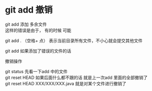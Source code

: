 # git add 撤销

git add 添加 多余文件<br/>
这样的错误是由于， 有的时候 可能

git add . （空格+ 点） 表示当前目录所有文件，不小心就会提交其他文件

git add 如果添加了错误的文件的话

撤销操作

git status 先看一下add 中的文件<br/>
git reset HEAD 如果后面什么都不跟的话 就是上一次add 里面的全部撤销了<br/>
git reset HEAD XXX/XXX/XXX.java 就是对某个文件进行撤销了
